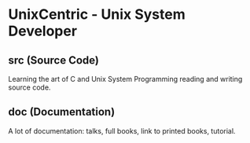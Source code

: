 # UnixCentric - Unix System Developer

## src (Source Code)

Learning the art of C and Unix System Programming reading and writing source code.

## doc (Documentation)

A lot of documentation: talks, full books, link to printed books, tutorial.
